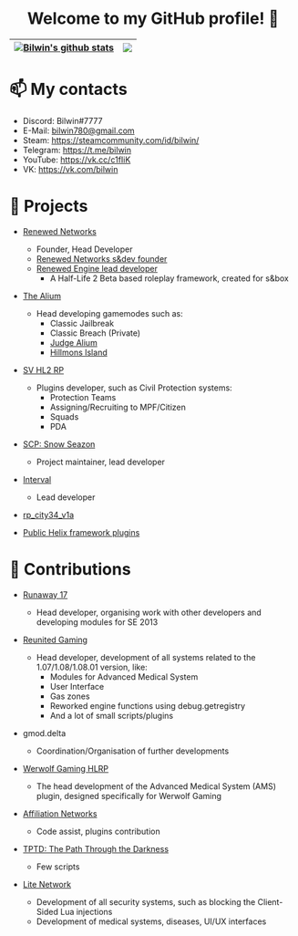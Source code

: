 <h1 align="center"> Welcome to my GitHub profile! 👋</h1>

| <a href="https://github.com/Bilwin"><img align="center" src="https://github-readme-stats.vercel.app/api?username=Bilwin&layout=compact&hide_border=true&theme=radical" alt="Bilwin's github stats" /></a> | <a href="https://github.com/Bilwin"><img align="center" src="https://github-readme-stats.vercel.app/api/top-langs/?username=Bilwin&layout=compact&hide_border=true&langs_count=999&theme=radical" /></a> |
| ------------- | ------------- |

# 📫 My contacts
- Discord: Bilwin#7777 <br>
- E-Mail: bilwin780@gmail.com <br>
- Steam: https://steamcommunity.com/id/bilwin/ <br>
- Telegram: https://t.me/bilwin <br>
- YouTube: https://vk.cc/c1fIiK <br>
- VK: https://vk.com/bilwin <br>

# 💼 Projects
- [Renewed Networks](https://github.com/renewed-networks)
  - Founder, Head Developer
  - [Renewed Networks s&dev founder](https://sbox.facepunch.com/dev/rnetworks/)
  - [Renewed Engine lead developer](https://sbox.facepunch.com/dev/rnetworks/renewedengine)
    - A Half-Life 2 Beta based roleplay framework, created for s&box

- [The Alium](https://steamcommunity.com/groups/thealium)
  - Head developing gamemodes such as:
    - Classic Jailbreak
    - Classic Breach (Private)
    - [Judge Alium](https://github.com/Bilwin/JudgeAlium)
    - [Hillmons Island](https://github.com/Bilwin/Hillmons-Island)

- [SV HL2 RP](https://vk.com/sv_servers)
  - Plugins developer, such as Civil Protection systems:
    - Protection Teams
    - Assigning/Recruiting to MPF/Citizen
    - Squads
    - PDA

- [SCP: Snow Seazon](https://discord.gg/qe6Brr6y7z)
  - Project maintainer, lead developer

- [Interval](https://discord.gg/m4MBYzvMTs)
  - Lead developer

- [rp_city34_v1a](https://steamcommunity.com/sharedfiles/filedetails/?id=2549272112)
- [Public Helix framework plugins](https://github.com/Bilwin/helix-plugins)

# 🔑 Contributions
- [Runaway 17](https://github.com/Bilwin/Runaway-17)
  - Head developer, organising work with other developers and developing modules for SE 2013

- [Reunited Gaming](https://www.reunitedgaming.nn.pe/forums/)
  - Head developer, development of all systems related to the 1.07/1.08/1.08.01 version, like:
    - Modules for Advanced Medical System
    - User Interface
    - Gas zones
    - Reworked engine functions using debug.getregistry
    - And a lot of small scripts/plugins

- gmod.delta
  - Coordination/Organisation of further developments

- [Werwolf Gaming HLRP](https://steamcommunity.com/groups/werwolfgaming)
  - The head development of the Advanced Medical System (AMS) plugin, designed specifically for Werwolf Gaming

- [Affiliation Networks](https://discord.gg/4MP87tVHWg)
  - Code assist, plugins contribution

- [TPTD: The Path Through the Darkness](https://discord.gg/WAQzTGZamT)
  - Few scripts

- [Lite Network](http://www.lite-network.de/)
  - Development of all security systems, such as blocking the Client-Sided Lua injections
  - Development of medical systems, diseases, UI/UX interfaces
